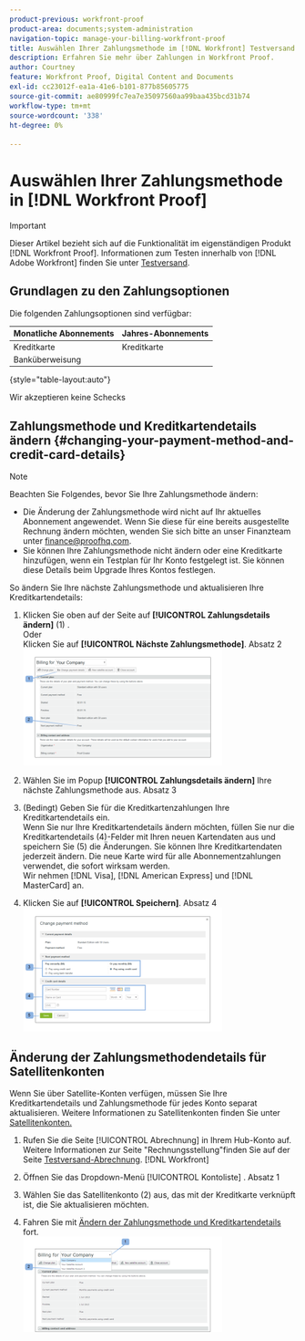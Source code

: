 ```yaml
---
product-previous: workfront-proof
product-area: documents;system-administration
navigation-topic: manage-your-billing-workfront-proof
title: Auswählen Ihrer Zahlungsmethode im [!DNL Workfront] Testversand
description: Erfahren Sie mehr über Zahlungen in Workfront Proof.
author: Courtney
feature: Workfront Proof, Digital Content and Documents
exl-id: cc23012f-ea1a-41e6-b101-877b85605775
source-git-commit: ae80999fc7ea7e35097560aa99baa435bcd31b74
workflow-type: tm+mt
source-wordcount: '338'
ht-degree: 0%

---
```


# Auswählen Ihrer Zahlungsmethode in [!DNL Workfront Proof]

>[!IMPORTANT]
>
>Dieser Artikel bezieht sich auf die Funktionalität im eigenständigen Produkt [!DNL Workfront Proof]. Informationen zum Testen innerhalb von [!DNL Adobe Workfront] finden Sie unter [Testversand](../../../review-and-approve-work/proofing/proofing.md).

## Grundlagen zu den Zahlungsoptionen

Die folgenden Zahlungsoptionen sind verfügbar:

| **Monatliche Abonnements** | **Jahres-Abonnements** |
|---|---|
| Kreditkarte | Kreditkarte |
| Banküberweisung |

{style="table-layout:auto"}

Wir akzeptieren keine Schecks

## Zahlungsmethode und Kreditkartendetails ändern {#changing-your-payment-method-and-credit-card-details}

>[!NOTE]
>
>Beachten Sie Folgendes, bevor Sie Ihre Zahlungsmethode ändern:
>
>* Die Änderung der Zahlungsmethode wird nicht auf Ihr aktuelles Abonnement angewendet. Wenn Sie diese für eine bereits ausgestellte Rechnung ändern möchten, wenden Sie sich bitte an unser Finanzteam unter [finance@proofhq.com](mailto:finance@proofhq.com).
>* Sie können Ihre Zahlungsmethode nicht ändern oder eine Kreditkarte hinzufügen, wenn ein Testplan für Ihr Konto festgelegt ist. Sie können diese Details beim Upgrade Ihres Kontos festlegen.
>



So ändern Sie Ihre nächste Zahlungsmethode und aktualisieren Ihre Kreditkartendetails:

1. Klicken Sie oben auf der Seite auf **[!UICONTROL Zahlungsdetails ändern]** (1) .\
   Oder\
   Klicken Sie auf **[!UICONTROL Nächste Zahlungsmethode]**. Absatz 2\
   ![Payment_and_CC_details1.png](assets/payment-and-cc-details1-350x205.png)

1. Wählen Sie im Popup **[!UICONTROL Zahlungsdetails ändern]** Ihre nächste Zahlungsmethode aus. Absatz 3
1. (Bedingt) Geben Sie für die Kreditkartenzahlungen Ihre Kreditkartendetails ein.\
   Wenn Sie nur Ihre Kreditkartendetails ändern möchten, füllen Sie nur die Kreditkartendetails (4)-Felder mit Ihren neuen Kartendaten aus und speichern Sie (5) die Änderungen. Sie können Ihre Kreditkartendaten jederzeit ändern. Die neue Karte wird für alle Abonnementzahlungen verwendet, die sofort wirksam werden.\
   Wir nehmen [!DNL Visa], [!DNL American Express] und [!DNL MasterCard] an.

1. Klicken Sie auf **[!UICONTROL Speichern]**. Absatz 4\
   ![Payment_and_CC_details.png](assets/payment-and-cc-details-350x217.png)

## Änderung der Zahlungsmethodendetails für Satellitenkonten

Wenn Sie über Satellite-Konten verfügen, müssen Sie Ihre Kreditkartendetails und Zahlungsmethode für jedes Konto separat aktualisieren. Weitere Informationen zu Satellitenkonten finden Sie unter [Satellitenkonten.](https://support.workfront.com/hc/en-us/sections/115000921108-Satellite-accounts)

1. Rufen Sie die Seite [!UICONTROL Abrechnung] in Ihrem Hub-Konto auf.\
   Weitere Informationen zur Seite &quot;Rechnungsstellung&quot;finden Sie auf der Seite [Testversand-Abrechnung](../../../workfront-proof/wp-billingsettings/manage-your-billing/wp-billing-page.md). [!DNL Workfront] 

1. Öffnen Sie das Dropdown-Menü [!UICONTROL Kontoliste] . Absatz 1
1. Wählen Sie das Satellitenkonto (2) aus, das mit der Kreditkarte verknüpft ist, die Sie aktualisieren möchten.
1. Fahren Sie mit [Ändern der Zahlungsmethode und Kreditkartendetails](#changing-your-payment-method-and-credit-card-details) fort.\
   ![satellite_account_billing_page.png](assets/satellite-account-billing-page-350x167.png)
